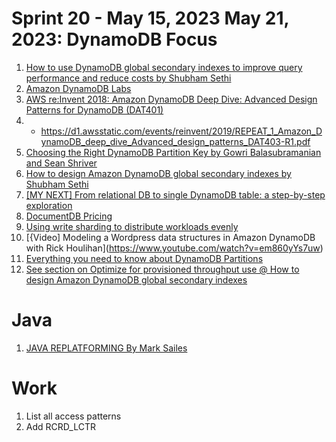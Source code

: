 # Sprint 20 - May 15, 2023	May 21, 2023: DynamoDB Focus

1. [How to use DynamoDB global secondary indexes to improve query performance and reduce costs by Shubham Sethi](https://aws.amazon.com/blogs/database/how-to-use-dynamodb-global-secondary-indexes-to-improve-query-performance-and-reduce-costs/)
2. [Amazon DynamoDB Labs](https://amazon-dynamodb-labs.com/hands-on-labs.html)
3. [AWS re:Invent 2018: Amazon DynamoDB Deep Dive: Advanced Design Patterns for DynamoDB (DAT401)](https://www.youtube.com/watch?v=HaEPXoXVf2k)
4. - https://d1.awsstatic.com/events/reinvent/2019/REPEAT_1_Amazon_DynamoDB_deep_dive_Advanced_design_patterns_DAT403-R1.pdf
5. [Choosing the Right DynamoDB Partition Key by Gowri Balasubramanian and Sean Shriver ](https://aws.amazon.com/blogs/database/choosing-the-right-dynamodb-partition-key/)
6. [How to design Amazon DynamoDB global secondary indexes by Shubham Sethi](https://aws.amazon.com/blogs/database/how-to-design-amazon-dynamodb-global-secondary-indexes/)
7. [[MY NEXT] From relational DB to single DynamoDB table: a step-by-step exploration](https://www.trek10.com/blog/dynamodb-single-table-relational-modeling)
8. [DocumentDB Pricing](https://aws.amazon.com/documentdb/pricing/)
9. [Using write sharding to distribute workloads evenly](https://docs.aws.amazon.com/amazondynamodb/latest/developerguide/bp-partition-key-sharding.html)
10. [{Video] Modeling a Wordpress data structures in Amazon DynamoDB with Rick Houlihan](https://www.youtube.com/watch?v=em860yYs7uw)
11. [Everything you need to know about DynamoDB Partitions](https://www.alexdebrie.com/posts/dynamodb-partitions/)
12. [See section on Optimize for provisioned throughput use @ How to design Amazon DynamoDB global secondary indexes](https://aws.amazon.com/blogs/database/how-to-design-amazon-dynamodb-global-secondary-indexes/)


# Java
1. [JAVA REPLATFORMING By Mark Sailes](https://serverlessland.com/content/service/lambda/paved-path/java-replatforming/introduction)

# Work
1. List all access patterns
2. Add RCRD_LCTR